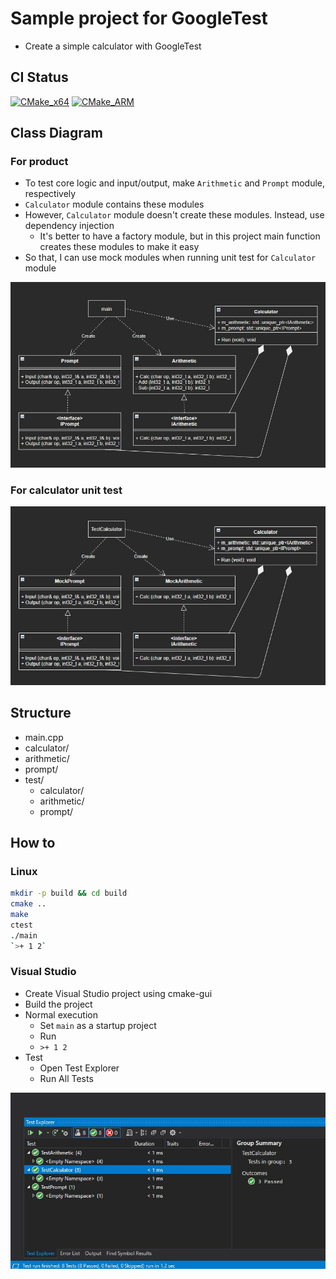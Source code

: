 # Sample project for GoogleTest
- Create a simple calculator with GoogleTest

## CI Status
[![CMake_x64](https://github.com/iwatake2222/googletest_test/actions/workflows/cmake_x64.yml/badge.svg)](https://github.com/iwatake2222/googletest_test/actions/workflows/cmake_x64.yml)
[![CMake_ARM](https://github.com/iwatake2222/googletest_test/actions/workflows/cmake_arm.yml/badge.svg)](https://github.com/iwatake2222/googletest_test/actions/workflows/cmake_arm.yml)


## Class Diagram
### For product
- To test core logic and input/output, make `Arithmetic` and `Prompt` module, respectively
- `Calculator` module contains these modules
- However, `Calculator` module doesn't create these modules. Instead, use dependency injection
    - It's better to have a factory module, but in this project main function creates these modules to make it easy
- So that, I can use mock modules when running unit test for `Calculator` module

![](00_doc/class_diagram.jpg)

### For calculator unit test
![](00_doc/test_class_diagram.jpg)

## Structure
- main.cpp
- calculator/
- arithmetic/
- prompt/
- test/
    - calculator/
    - arithmetic/
    - prompt/

## How to
### Linux
```sh
mkdir -p build && cd build
cmake ..
make
ctest
./main
`>+ 1 2`
```

### Visual Studio
- Create Visual Studio project using cmake-gui
- Build the project
- Normal execution
    - Set `main` as a startup project
    - Run
    - `>+ 1 2`
- Test
    - Open Test Explorer
    - Run All Tests

![](00_doc/test_in_vs.jpg)
